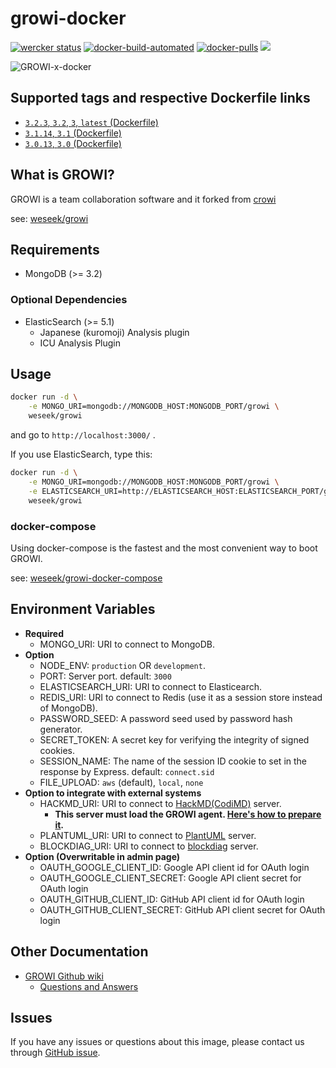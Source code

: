 
growi-docker
===========

[![wercker status](https://app.wercker.com/status/592aa5cebb59c67c4c266ce1f33b6a7e/s/ "wercker status")](https://app.wercker.com/project/byKey/592aa5cebb59c67c4c266ce1f33b6a7e) [![docker-build-automated](https://img.shields.io/docker/automated/jrottenberg/ffmpeg.svg)](https://hub.docker.com/r/weseek/growi/) [![docker-pulls](https://img.shields.io/docker/pulls/weseek/growi.svg)](https://hub.docker.com/r/weseek/growi/) [![](https://images.microbadger.com/badges/image/weseek/growi.svg)](https://microbadger.com/images/weseek/growi)

![GROWI-x-docker](https://user-images.githubusercontent.com/1638767/38307565-105956e2-384f-11e8-8534-b1128522d68d.png)


Supported tags and respective Dockerfile links
------------------------------------------------

* [`3.2.3`, `3.2`, `3`, `latest` (Dockerfile)](https://github.com/weseek/growi-docker/blob/v3.2.3/Dockerfile)
* [`3.1.14`, `3.1` (Dockerfile)](https://github.com/weseek/growi-docker/blob/v3.1.14/Dockerfile)
* [`3.0.13`, `3.0` (Dockerfile)](https://github.com/weseek/growi-docker/blob/v3.0.13/Dockerfile)


What is GROWI?
-------------

GROWI is a team collaboration software and it forked from [crowi](https://github.com/weseek/crowi/crowi)

see: [weseek/growi](https://github.com/weseek/growi)


Requirements
-------------

* MongoDB (>= 3.2)

### Optional Dependencies

* ElasticSearch (>= 5.1)
  * Japanese (kuromoji) Analysis plugin
  * ICU Analysis Plugin


Usage
-----

```bash
docker run -d \
    -e MONGO_URI=mongodb://MONGODB_HOST:MONGODB_PORT/growi \
    weseek/growi
```

and go to `http://localhost:3000/` .

If you use ElasticSearch, type this:

```bash
docker run -d \
    -e MONGO_URI=mongodb://MONGODB_HOST:MONGODB_PORT/growi \
    -e ELASTICSEARCH_URI=http://ELASTICSEARCH_HOST:ELASTICSEARCH_PORT/growi \
    weseek/growi
```


### docker-compose

Using docker-compose is the fastest and the most convenient way to boot GROWI.

see: [weseek/growi-docker-compose](https://github.com/weseek/growi-docker-compose)


Environment Variables
-------------------

* **Required**
    * MONGO_URI: URI to connect to MongoDB.
* **Option**
    * NODE_ENV: `production` OR `development`.
    * PORT: Server port. default: `3000`
    * ELASTICSEARCH_URI: URI to connect to Elasticearch.
    * REDIS_URI: URI to connect to Redis (use it as a session store instead of MongoDB).
    * PASSWORD_SEED: A password seed used by password hash generator.
    * SECRET_TOKEN: A secret key for verifying the integrity of signed cookies.
    * SESSION_NAME: The name of the session ID cookie to set in the response by Express. default: `connect.sid`
    * FILE_UPLOAD: `aws` (default), `local`, `none`
* **Option to integrate with external systems**
    * HACKMD_URI: URI to connect to [HackMD(CodiMD)](https://hackmd.io/) server.
        * **This server must load the GROWI agent. [Here's how to prepare it](https://docs.growi.org/management-cookbook/integrate-with-hackmd).**
    * PLANTUML_URI: URI to connect to [PlantUML](http://plantuml.com/) server.
    * BLOCKDIAG_URI: URI to connect to [blockdiag](http://http://blockdiag.com/) server.
* **Option (Overwritable in admin page)**
    * OAUTH_GOOGLE_CLIENT_ID: Google API client id for OAuth login
    * OAUTH_GOOGLE_CLIENT_SECRET: Google API client secret for OAuth login
    * OAUTH_GITHUB_CLIENT_ID: GitHub API client id for OAuth login
    * OAUTH_GITHUB_CLIENT_SECRET: GitHub API client secret for OAuth login


Other Documentation
--------------------

* [GROWI Github wiki](https://github.com/weseek/growi/wiki)
  * [Questions and Answers](https://github.com/weseek/growi/wiki/Questions-and-Answers)


Issues
------

If you have any issues or questions about this image, please contact us through  [GitHub issue](https://github.com/weseek/growi-docker/issues).

